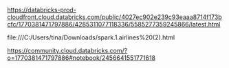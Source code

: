 https://databricks-prod-cloudfront.cloud.databricks.com/public/4027ec902e239c93eaaa8714f173bcfc/1770381471797886/4285311077118336/5585277359245866/latest.html

file:///C:/Users/tina/Downloads/spark.1.airlines%20(2).html

https://community.cloud.databricks.com/?o=1770381471797886#notebook/2456641551771618
